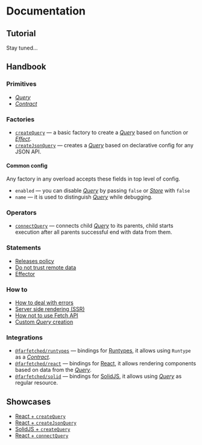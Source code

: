 # Documentation

## Tutorial

Stay tuned...

## Handbook

### Primitives

- [_Query_](./core/primitives/query.md)
- [_Contract_](./core/primitives/contract.md)

### Factories

- [`createQuery`](./core/factories/create_query.md) — a basic factory to create a [_Query_](./core/primitives/query.md) based on function or [_Effect_](https://effector.dev/docs/api/effector/effect).
- [`createJsonQuery`](./core/factories/create_json_query.md) — creates a [_Query_](./core/primitives/query.md) based on declarative config for any JSON API.

#### Common config

Any factory in any overload accepts these fields in top level of config.

- `enabled` — you can disable [_Query_](./core/primitives/query.md) by passing `false` or [_Store_](https://effector.dev/docs/api/effector/store) with `false`
- `name` — it is used to distinguish [_Query_](./core/primitives/query.md) while debugging.

### Operators

- [`connectQuery`](./core/operators/connect_query.md) — connects child [_Query_](./core/primitives/query.md) to its parents, child starts execution after all parents successful end with data from them.

### Statements

- [Releases policy](./handbook/releases.md)
- [Do not trust remote data](./handbook/never_trust.md)
- [Effector](./handbook/effector.md)

### How to

- [How to deal with errors](./how_to/errors.md)
- [Server side rendering (SSR)](./how_to/ssr.md)
- [How not to use Fetch API](./how_to/no_fetch.md)
- [Custom _Query_ creation](./how_to/custom_query.md)

### Integrations

- [`@farfetched/runtypes`](./runtypes/README.md) — bindings for [Runtypes](https://github.com/pelotom/runtypes), it allows using `Runtype` as a [_Contract_](./core/primitives/contract.md).
- [`@farfetched/react`](./react/README.md) — bindings for [React](https://reactjs.org), it allows rendering components based on data from the [_Query_](./core/primitives/query.md).
- [`@farfetched/solid`](./solid/README.md) — bindings for [SolidJS](https://www.solidjs.com), it allows using [_Query_](./core/primitives/query.md) as regular resource.

## Showcases

- [React + `createQuery`](../apps/showcase/react-create-query/)
- [React + `createJsonQuery`](../apps/showcase/react-create-json-query/)
- [SolidJS + `createQuery`](../apps/showcase/solid-create-query/)
- [React + `connectQuery`](../apps/showcase/react-connect-query/)
